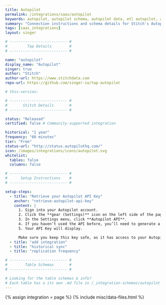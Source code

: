 ```yaml
---
title: Autopilot
permalink: /integrations/saas/autopilot
keywords: autopilot, autopilot schema, autopilot data, etl autopilot, autopilot etl
summary: "Connection instructions and schema details for Stitch's Autopilot integration."
tags: [saas_integrations]
layout: singer

# -------------------------- #
#         Tap Details        #
# -------------------------- #

name: "autopilot"
display_name: "Autopilot"
singer: true
author: "Stitch"
author-url: https://www.stitchdata.com
repo-url: https://github.com/singer-io/tap-autopilot

# this-version: 

# -------------------------- #
#       Stitch Details       #
# -------------------------- #

status: "Released"
certified: false # Community-supported integration

historical: "1 year"
frequency: "60 minutes"
tier: "Free"
status-url: "http://status.autopilothq.com/"
icon: /images/integrations/icons/autopilot.svg
whitelist:
  tables: false
  columns: false

# -------------------------- #
#      Setup Instructions    #
# -------------------------- #

setup-steps:
  - title: "Retrieve your Autopilot API Key"
    anchor: "retrieve-autopilot-api-key"
    content: |
      1. Sign into your Autopilot account.
      2. Click the **gear (Settings)** icon on the left side of the page.
      3. In the Settings menu, click **Autopilot API**.
      4. If you haven’t used the API before, you’ll need to generate a new key. Click the **Generate** button.
      5. Your API Key will display.

      Make sure you keep this key safe, as it has access to your Autopilot account. If at any time your key is lost or compromised, you can click the **Regenerate** button to generate a new key. **Remember to also update the key in Stitch or you'll encounter connection issues.**
  - title: "add integration"
  - title: "historical sync"
  - title: "replication frequency"

# -------------------------- #
#        Table Schemas       #
# -------------------------- #

# Looking for the table schemas & info?
# Each table has a its own .md file in /_integration-schemas/autopilot
---
```

{% assign integration = page %}
{% include misc/data-files.html %}
